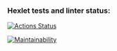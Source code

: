 ### Hexlet tests and linter status:
[![Actions Status](https://github.com/YanDobromir/java-project-61/workflows/hexlet-check/badge.svg)](https://github.com/YanDobromir/java-project-61/actions)

[![Maintainability](https://api.codeclimate.com/v1/badges/bb562556d6d2f0ef1e0c/maintainability)](https://codeclimate.com/github/YanDobromir/java-project-61/maintainability)
